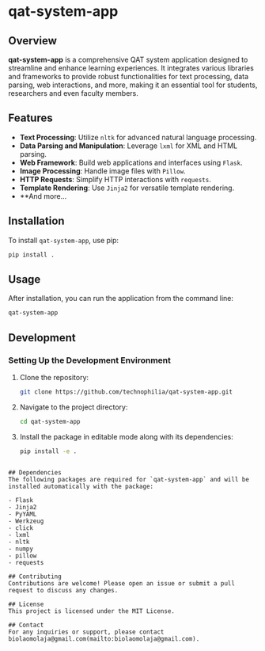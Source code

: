 # qat-system-app

## Overview
**qat-system-app** is a comprehensive QAT system application designed to streamline and enhance learning experiences. It integrates various libraries and frameworks to provide robust functionalities for text processing, data parsing, web interactions, and more, making it an essential tool for students, researchers and even faculty members.

## Features
- **Text Processing**: Utilize `nltk` for advanced natural language processing.
- **Data Parsing and Manipulation**: Leverage `lxml` for XML and HTML parsing.
- **Web Framework**: Build web applications and interfaces using `Flask`.
- **Image Processing**: Handle image files with `Pillow`.
- **HTTP Requests**: Simplify HTTP interactions with `requests`.
- **Template Rendering**: Use `Jinja2` for versatile template rendering.
- **And more...

## Installation
To install `qat-system-app`, use pip:

```bash
pip install .
```

## Usage
After installation, you can run the application from the command line:

```bash
qat-system-app
```

## Development
### Setting Up the Development Environment
1. Clone the repository:
    ```bash
    git clone https://github.com/technophilia/qat-system-app.git
    ```
2. Navigate to the project directory:
    ```bash
    cd qat-system-app
    ```
3. Install the package in editable mode along with its dependencies:
    ```bash
    pip install -e .
    ```
```

## Dependencies
The following packages are required for `qat-system-app` and will be installed automatically with the package:

- Flask
- Jinja2
- PyYAML
- Werkzeug
- click
- lxml
- nltk
- numpy
- pillow
- requests

## Contributing
Contributions are welcome! Please open an issue or submit a pull request to discuss any changes.

## License
This project is licensed under the MIT License.

## Contact
For any inquiries or support, please contact biolaomolaja@gmail.com(mailto:biolaomolaja@gmail.com).
